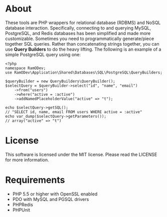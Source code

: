 # About
These tools are PHP wrappers for relational database (RDBMS) and NoSQL database interaction.  Specifically, connecting to and querying MySQL, PostgreSQL, and Redis databases has been simplified and made more customizable.  Sometimes you need to programmatically generate/piece together SQL queries.  Rather than concatenating strings together, you can use **Query Builders** to do the heavy lifting.  The following is an example of a simple PostgreSQL query using one:

```
<?php
namespace RamODev;
use RamODev\Application\Shared\Databases\SQL\PostgreSQL\QueryBuilders;

$queryBuilder = new QueryBuilders\QueryBuilder();
$selectQuery = $queryBuilder->select("id", "name", "email")
    ->from("users")
    ->where("active = :active")
    ->addNamedPlaceholderValue("active" => "t");

echo $selectQuery->getSQL();
// "SELECT id, name, email FROM users WHERE active = :active"
echo var_dump($selectQuery->getParameters());
// array("active" => "t")
```
# License
This software is licensed under the MIT license.  Please read the LICENSE for more information.
# Requirements
* PHP 5.5 or higher with OpenSSL enabled
* PDO with MySQL and PGSQL drivers
* PHPRedis
* PHPUnit